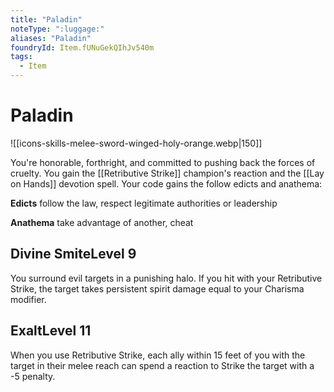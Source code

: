```yaml
---
title: "Paladin"
noteType: ":luggage:"
aliases: "Paladin"
foundryId: Item.fUNuGekQIhJv540m
tags:
  - Item
---
```


# Paladin
![[icons-skills-melee-sword-winged-holy-orange.webp|150]]

You're honorable, forthright, and committed to pushing back the forces of cruelty. You gain the [[Retributive Strike]] champion's reaction and the [[Lay on Hands]] devotion spell. Your code gains the follow edicts and anathema:

**Edicts** follow the law, respect legitimate authorities or leadership

**Anathema** take advantage of another, cheat

## Divine SmiteLevel 9

You surround evil targets in a punishing halo. If you hit with your Retributive Strike, the target takes persistent spirit damage equal to your Charisma modifier.

## ExaltLevel 11

When you use Retributive Strike, each ally within 15 feet of you with the target in their melee reach can spend a reaction to Strike the target with a -5 penalty.
